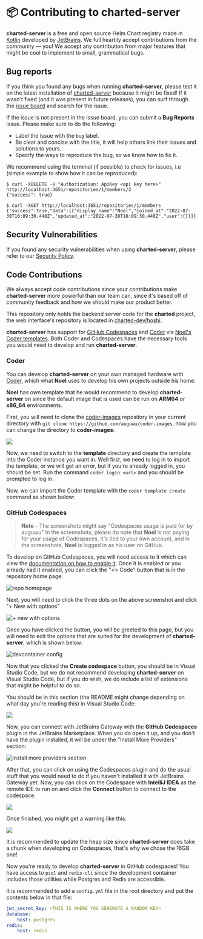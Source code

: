 # 📦 Contributing to charted-server

**charted-server** is a free and open source Helm Chart registry made in [Kotlin](https://kotlinlang.org) developed by
[JetBrains](https://www.jetbrains.com). We full heartily accept contributions from the community — you! We accept
any contribution from major features that might be cool to implement to small, grammatical bugs.

## Bug reports

If you think you found any bugs when running **charted-server**, please test it on the latest installation of [charted-server](https://github.com/charted-dev/charted/releases)
because it might be fixed! If it wasn't fixed (and it was present in future releases), you can surf through the [issue board](https://github.com/charted-dev/charted/issues)
and search for the issue.

If the issue is not present in the issue board, you can submit a **Bug Reports** issue. Please make sure to do the following:

-   Label the issue with the `bug` label.
-   Be clear and concise with the title, it will help others link their issues and solutions to yours.
-   Specify the ways to reproduce the bug, so we know how to fix it.

We recommend using the terminal (if possible) to check for issues, i.e (simple example to show how it can be reproduced):

```shell
$ curl -XDELETE -H "Authorization: ApiKey <api key here>" http://localhost:3651/repositories/1/members/2
{"success": true}

$ curl -XGET http://localhost:3651/repositories/1/members
{"success":true,"data":[{"display_name":"Noel","joined_at":"2022-07-30T16:09:30.440Z","updated_at":"2022-07-30T16:09:30.440Z","user":{}}]}
```

## Security Vulnerabilities

If you found any security vulnerabilities when using **charted-server**, please refer to our [Security Policy](https://github.com/charted-dev/charted/blob/master/SECURITY.md).

<!-- If you found any security vulnerabilities when using **charted-server**, please refer to our [Security Policy](https://noelware.org/security/policy). -->

## Code Contributions

We always accept code contributions since your contributions make **charted-server** more powerful than our team can,
since it's based off of community feedback and how we should make our product better.

This repository only holds the backend server code for the **charted** project, the web interface's repository is located in
[charted-dev/hoshi](https://github.com/charted-dev/hoshi).

**charted-server** has support for [GitHub Codespaces](https://github.com/codespaces) and [Coder](https://coder.com) via [Noel's Coder templates](https://github.com/auguwu/coder-images).
Both Coder and Codespaces have the necessary tools you would need to develop and run **charted-server**.

### Coder

You can develop **charted-server** on your own managed hardware with [Coder](https://coder.com), which what **Noel** uses to
develop his own projects outside his home.

**Noel** has own template that he would recommend to develop **charted-server** on since the default image that is
used can be run on **ARM64** or **x86_64** environments.

First, you will need to clone the [coder-images](https://github.com/auguwu/coder-images) repository in your
current directory with `git clone https://github.com/auguwu/coder-images`, now you can
change the directory to **coder-images**:

![](https://noel-is.gay/images/5245ea46.png)

Now, we need to switch to the **template** directory and create the template into the Coder instance you want in. Well first, we need
to log in to import the template, or we will get an error, but if you're already logged in, you should be set. Run the command
`coder login <url>` and you should be prompted to log in.

Now, we can import the Coder template with the `coder template create` command as shown below:

### GitHub Codespaces

> **Note** - The screenshots might say "Codespaces usage is paid for by auguwu" in the screenshots, please do
> note that **Noel** is not paying for your usage of Codespaces, it's tied to your own account, and in the screenshots,
> **Noel** is logged in as his user on GitHub.

To develop on GitHub Codespaces, you will need access to it which can view the [documentation on how to enable it](). Once it is enabled or
you already had it enabled, you can click the "<> Code" button that is in the repository home page:

![repo homepage](https://noel-is.gay/images/9b44aca1.png)

Next, you will need to click the three dots on the above screenshot and click "+ New with options"

![+ new with options](https://noel-is.gay/images/989813a0.png)

Once you have clicked the button, you will be greeted to this page, but you will need
to edit the options that are suited for the development of **charted-server**, which
is shown below:

![devcontainer config](https://noel-is.gay/images/5e83afe6.png)

Now that you clicked the **Create codespace** button, you should be in Visual Studio Code, but we do not
recommend developing **charted-server** on Visual Studio Code, but if you do wish, we do include a list of
extensions that might be helpful to do so.

You should be in this section (the README might change depending on what day you're reading this)
in Visual Studio Code:

![](https://noel-is.gay/images/a39b8694.png)

Now, you can connect with JetBrains Gateway with the **GitHub Codespaces** plugin in the JetBrains Marketplace. When you do
open it up, and you don't have the plugin installed, it will be under the "Install More Providers" section:

![install more providers section](https://noel-is.gay/images/6b18beda.png)

After that, you can click on using the Codespaces plugin and do the usual stuff that you would need to do
if you haven't installed it with JetBrains Gateway yet. Now, you can click on the Codespace with **IntelliJ IDEA**
as the remote IDE to run on and click the **Connect** button to connect to the codespace.

![](https://noel-is.gay/images/8d5a155e.png)

Once finished, you might get a warning like this:

![](https://noel-is.gay/images/0f4e8887.png)

It is recommended to update the heap size since **charted-server** does take a chunk when developing
on Codespaces, that's why we chose the 16GB one!

Now you're ready to develop **charted-server** in GitHub codespaces! You have access to `psql` and `redis-cli` since
the development container includes those utilities while Postgres and Redis are accessible.

It is recommended to add a `config.yml` file in the root directory and put the contents below in that file:

```yaml
jwt_secret_key: <THIS IS WHERE YOU GENERATE A RANDOM KEY>
database:
    host: postgres
redis:
    host: redis
```
